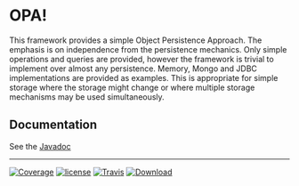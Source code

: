 # OPA!

This framework provides a simple Object Persistence Approach. The emphasis is on independence from the persistence mechanics. Only simple operations and queries are provided, however the framework is trivial to implement over almost any persistence. Memory, Mongo and JDBC implementations are provided as examples. This is appropriate for simple storage where the storage might change or where multiple storage mechanisms may be used simultaneously.

## Documentation

See the [Javadoc](https://nwillc.github.io/opa/javadoc/)

-----
[![Coverage](https://codecov.io/gh/nwillc/opa/branch/master/graphs/badge.svg?branch=master)](https://codecov.io/gh/nwillc/opa)
[![license](https://img.shields.io/github/license/nwillc/opa.svg)](https://tldrlegal.com/license/-isc-license)
[![Travis](https://img.shields.io/travis/rust-lang/rust.svg)](https://travis-ci.org/nwillc/opa)
[![Download](https://api.bintray.com/packages/nwillc/maven/opa/images/download.svg)](https://bintray.com/nwillc/maven/opa/_latestVersion)
